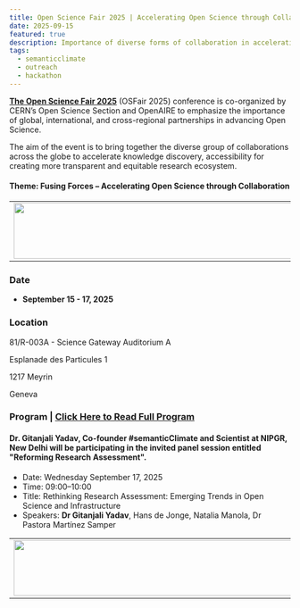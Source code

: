 ```yaml
---
title: Open Science Fair 2025 | Accelerating Open Science through Collaboration  
date: 2025-09-15
featured: true
description: Importance of diverse forms of collaboration in accelerating knowledge accessibility  
tags:
  - semanticclimate
  - outreach
  - hackathon
---
```


**[The Open Science Fair 2025](https://indico.cern.ch/event/1484392/)** (OSFair 2025) conference is co-organized by CERN’s Open Science Section and OpenAIRE to emphasize the importance of global, international, and cross-regional partnerships in advancing Open Science.

The aim of the event is to bring together the diverse group of collaborations across the globe to accelerate knowledge discovery, accessibility for creating more transparent and equitable research ecosystem.

#### Theme: Fusing Forces – Accelerating Open Science through Collaboration

<table>
  <tr>
    <td>
      <img src='{{ "/static/img/events_all/osf_pic1.png" | url }}' width="500" height="100">
    </td>
  </tr>
</table>

### Date
- **September 15 - 17, 2025**

### Location

81/R-003A - Science Gateway Auditorium A

Esplanade des Particules 1

1217 Meyrin

Geneva 

### Program | [Click Here to Read Full Program](https://indico.cern.ch/event/1484392/timetable/#20250915)

#### Dr. Gitanjali Yadav, Co-founder #semanticClimate and Scientist at NIPGR, New Delhi will be participating in the invited panel session entitled "Reforming Research Assessment".

- Date: Wednesday September 17, 2025
- Time: 09:00–10:00
- Title: Rethinking Research Assessment: Emerging Trends in Open Science and Infrastructure
- Speakers: **Dr Gitanjali Yadav**, Hans de Jonge, Natalia Manola, Dr Pastora Martínez Samper

<table>
  <tr>
    <td>
      <img src='{{ "/static/img/events_all/osf_pic2.png" | url }}' width="500" height="100">
    </td>
  </tr>
</table>




